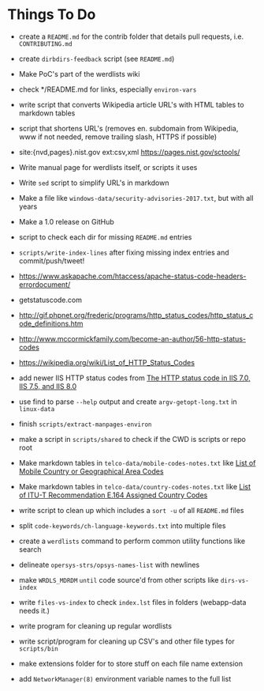 Things To Do
============

* create a `README.md` for the contrib folder that details pull requests, i.e. `CONTRIBUTING.md`

* create `dirbdirs-feedback` script (see `README.md`)

* Make PoC's part of the werdlists wiki

* check */README.md for links, especially `environ-vars`

* write script that converts Wikipedia article URL's with HTML tables to markdown tables

* script that shortens URL's (removes en. subdomain from Wikipedia, www if not needed, remove trailing slash, HTTPS if possible)

* site:{nvd,pages}.nist.gov ext:csv,xml https://pages.nist.gov/sctools/

* Write manual page for werdlists itself, or scripts it uses

* Write `sed` script to simplify URL's in markdown

* Make a file like `windows-data/security-advisories-2017.txt`, but with all years

* Make a 1.0 release on GitHub

* script to check each dir for missing `README.md` entries

* `scripts/write-index-lines` after fixing missing index entries and commit/push/tweet!

* https://www.askapache.com/htaccess/apache-status-code-headers-errordocument/

* getstatuscode.com

* http://gif.phpnet.org/frederic/programs/http_status_codes/http_status_code_definitions.htm

* http://www.mccormickfamily.com/become-an-author/56-http-status-codes

* https://wikipedia.org/wiki/List_of_HTTP_Status_Codes

* add newer IIS HTTP status codes from [The HTTP status code in IIS 7.0, IIS 7.5, and IIS 8.0](https://support.microsoft.com/en-us/help/943891/the-http-status-code-in-iis-7-0--iis-7-5--and-iis-8-0)

* use find to parse `--help` output and create `argv-getopt-long.txt` in `linux-data`

* finish `scripts/extract-manpages-environ`

* make a script in `scripts/shared` to check if the CWD is scripts or repo root

* Make markdown tables in `telco-data/mobile-codes-notes.txt` like [List of Mobile Country or Geographical Area Codes](https://www.itu.int/dms_pub/itu-t/opb/sp/T-SP-E.212A-2017-PDF-E.pdf)

* Make markdown tables in `telco-data/country-codes-notes.txt` like [List of ITU-T Recommendation E.164 Assigned Country Codes](https://www.itu.int/itudoc/itu-t/ob-lists/icc/e164_763.pdf)

* write script to clean up which includes a `sort -u` of all `README.md` files

* split `code-keywords/ch-language-keywords.txt` into multiple files

* create a `werdlists` command to perform common utility functions like search

* delineate `opersys-strs/opsys-names-list` with newlines

* make `WRDLS_MDRDM` `until` code source'd from other scripts like `dirs-vs-index`

* write `files-vs-index` to check `index.lst` files in folders (webapp-data needs it.)

* write program for cleaning up regular wordlists

* write script/program for cleaning up CSV's and other file types for `scripts/bin`

* make extensions folder for to store stuff on each file name extension

* add `NetworkManager(8)` environment variable names to the full list
